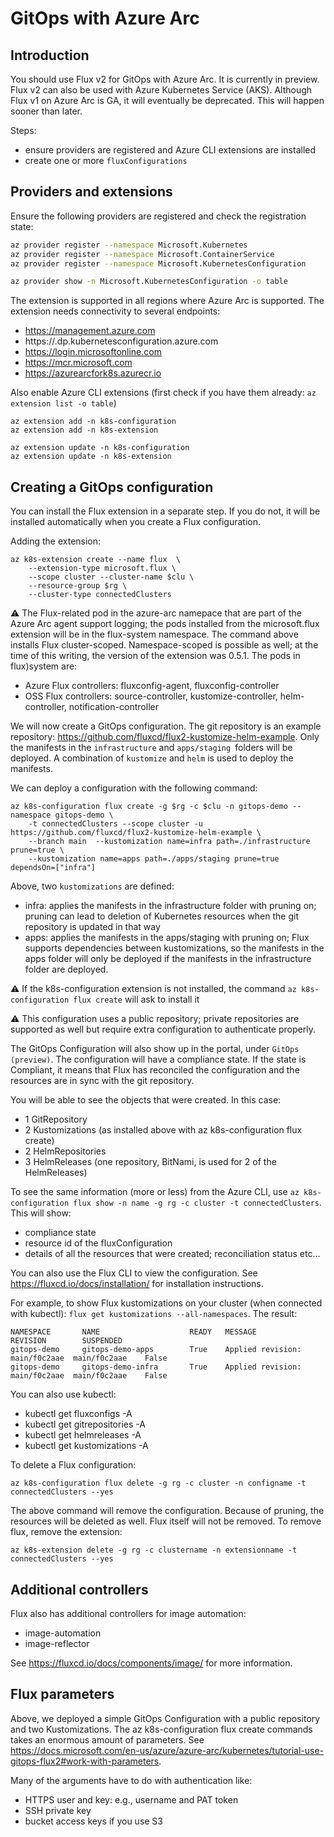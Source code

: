 # GitOps with Azure Arc

## Introduction

You should use Flux v2 for GitOps with Azure Arc. It is currently in preview. Flux v2 can also be used with Azure Kubernetes Service (AKS). Although Flux v1 on Azure Arc is GA, it will eventually be deprecated. This will happen sooner than later.

Steps:
- ensure providers are registered and Azure CLI extensions are installed
- create one or more `fluxConfigurations`



## Providers and extensions

Ensure the following providers are registered and check the registration state:

```bash
az provider register --namespace Microsoft.Kubernetes
az provider register --namespace Microsoft.ContainerService
az provider register --namespace Microsoft.KubernetesConfiguration

az provider show -n Microsoft.KubernetesConfiguration -o table
```

The extension is supported in all regions where Azure Arc is supported. The extension needs connectivity to several endpoints:
- https://management.azure.com
- https://<region>.dp.kubernetesconfiguration.azure.com
- https://login.microsoftonline.com
- https://mcr.microsoft.com
- https://azurearcfork8s.azurecr.io


Also enable Azure CLI extensions (first check if you have them already: `az extension list -o table`)

```
az extension add -n k8s-configuration
az extension add -n k8s-extension

az extension update -n k8s-configuration
az extension update -n k8s-extension
```

## Creating a GitOps configuration

You can install the Flux extension in a separate step. If you do not, it will be installed automatically when you create a Flux configuration.

Adding the extension:

```
az k8s-extension create --name flux  \
	--extension-type microsoft.flux \
	--scope cluster --cluster-name $clu \
	--resource-group $rg \
	--cluster-type connectedClusters
```

⚠️ The Flux-related pod in the azure-arc namepace that are part of the Azure Arc agent support logging; the pods installed from the microsoft.flux extension will be in the flux-system namespace. The command above installs Flux cluster-scoped. Namespace-scoped is possible as well; at the time of this writing, the version of the extension was 0.5.1. The pods in flux)system are:
- Azure Flux controllers: fluxconfig-agent, fluxconfig-controller
- OSS Flux controllers: source-controller, kustomize-controller, helm-controller, notification-controller

We will now create a GitOps configuration. The git repository is an example repository: https://github.com/fluxcd/flux2-kustomize-helm-example. Only the manifests in the `infrastructure` and `apps/staging `folders will be deployed. A combination of `kustomize` and `helm` is used to deploy the manifests.

We can deploy a configuration with the following command:

```
az k8s-configuration flux create -g $rg -c $clu -n gitops-demo --namespace gitops-demo \
    -t connectedClusters --scope cluster -u https://github.com/fluxcd/flux2-kustomize-helm-example \
    --branch main  --kustomization name=infra path=./infrastructure prune=true \
    --kustomization name=apps path=./apps/staging prune=true dependsOn=["infra"]
```

Above, two `kustomizations` are defined:
- infra: applies the manifests in the infrastructure folder with pruning on; pruning can lead to deletion of Kubernetes resources when the git repository is updated in that way
- apps: applies the manifests in the apps/staging with pruning on; Flux supports dependencies between kustomizations, so the manifests in the apps folder will only be deployed if the manifests in the infrastructure folder are deployed.


⚠️ If the k8s-configuration extension is not installed, the command `az k8s-configuration flux create` will ask to install it


⚠️ This configuration uses a public repository; private repositories are supported as well but require extra configuration to authenticate properly.

The GitOps Configuration will also show up in the portal, under `GitOps (preview)`. The configuration will have a compliance state. If the state is Compliant, it means that Flux has reconciled the configuration and the resources are in sync with the git repository.

You will be able to see the objects that were created. In this case:
- 1 GitRepository
- 2 Kustomizations (as installed above with az k8s-configuration flux create)
- 2 HelmRepositories
- 3 HelmReleases (one repository, BitNami, is used for 2 of the HelmReleases)

To see the same information (more or less) from the Azure CLI, use `az k8s-configuration flux show -n name -g rg -c cluster -t connectedClusters`. This will show:
- compliance state
- resource id of the fluxConfiguration
- details of all the resources that were created; reconciliation status etc...


You can also use the Flux CLI to view the configuration. See https://fluxcd.io/docs/installation/ for installation instructions.

For example, to show Flux kustomizations on your cluster (when connected with kubectl): `flux get kustomizations --all-namespaces`. The result:

```
NAMESPACE       NAME                    READY   MESSAGE                         REVISION        SUSPENDED
gitops-demo     gitops-demo-apps        True    Applied revision: main/f0c2aae  main/f0c2aae    False
gitops-demo     gitops-demo-infra       True    Applied revision: main/f0c2aae  main/f0c2aae    False
```

You can also use kubectl:
- kubectl get fluxconfigs -A
- kubectl get gitrepositories -A
- kubectl get helmreleases -A
- kubectl get kustomizations -A


To delete a Flux configuration:

```
az k8s-configuration flux delete -g rg -c cluster -n configname -t connectedClusters --yes
```

The above command will remove the configuration. Because of pruning, the resources will be deleted as well. Flux itself will not be removed. To remove flux, remove the extension:

```
az k8s-extension delete -g rg -c clustername -n extensionname -t connectedClusters --yes
```

## Additional controllers

Flux also has additional controllers for image automation:
- image-automation
- image-reflector

See https://fluxcd.io/docs/components/image/ for more information.

## Flux parameters

Above, we deployed a simple GitOps Configuration with a public repository and two Kustomizations. The az k8s-configuration flux create commands takes an enormous amount of parameters. See https://docs.microsoft.com/en-us/azure/azure-arc/kubernetes/tutorial-use-gitops-flux2#work-with-parameters.

Many of the arguments have to do with authentication like:
- HTTPS user and key: e.g., username and PAT token
- SSH private key
- bucket access keys if you use S3



